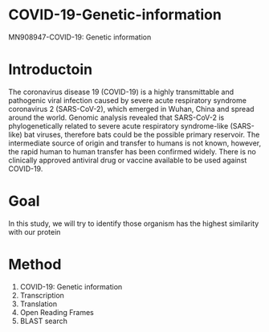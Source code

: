 # COVID-19-Genetic-information
MN908947-COVID-19: Genetic information
# Introductoin 
The coronavirus disease 19 (COVID-19) is a highly transmittable and pathogenic viral infection caused by severe acute respiratory syndrome coronavirus 2 (SARS-CoV-2), which emerged in Wuhan, China and spread around the world. Genomic analysis revealed that SARS-CoV-2 is phylogenetically related to severe acute respiratory syndrome-like (SARS-like) bat viruses, therefore bats could be the possible primary reservoir. The intermediate source of origin and transfer to humans is not known, however, the rapid human to human transfer has been confirmed widely. There is no clinically approved antiviral drug or vaccine available to be used against COVID-19. 
# Goal
In this study, we will try to identify those organism has the highest similarity with our protein
# Method
1. COVID-19: Genetic information
2. Transcription
3. Translation
4. Open Reading Frames
5. BLAST search
